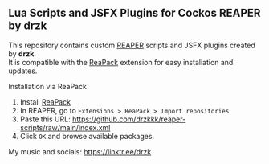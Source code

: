 ## Lua Scripts and JSFX Plugins for Cockos REAPER by drzk

This repository contains custom [REAPER](https://www.reaper.fm/) scripts and JSFX plugins created by **drzk**.  
It is compatible with the [ReaPack](https://reapack.com/) extension for easy installation and updates.

Installation via ReaPack

1. Install [ReaPack](https://reapack.com/)
2. In REAPER, go to `Extensions > ReaPack > Import repositories`
3. Paste this URL:
https://github.com/drzkkk/reaper-scripts/raw/main/index.xml
4. Click `OK` and browse available packages.

My music and socials:
https://linktr.ee/drzk
